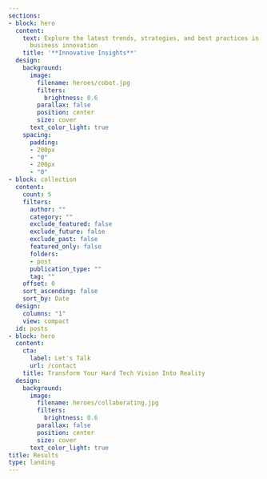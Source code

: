 ```yaml
---
sections:
- block: hero
  content:
    text: Explore the latest trends, strategies, and best practices in hard tech and
      business innovation
    title: '**Innovative Insights**'
  design:
    background:
      image:
        filename: heroes/cobot.jpg
        filters:
          brightness: 0.6
        parallax: false
        position: center
        size: cover
      text_color_light: true
    spacing:
      padding:
      - 200px
      - "0"
      - 200px
      - "0"
- block: collection
  content:
    count: 5
    filters:
      author: ""
      category: ""
      exclude_featured: false
      exclude_future: false
      exclude_past: false
      featured_only: false
      folders:
      - post
      publication_type: ""
      tag: ""
    offset: 0
    sort_ascending: false
    sort_by: Date
  design:
    columns: "1"
    view: compact
  id: posts
- block: hero
  content:
    cta:
      label: Let's Talk
      url: /contact
    title: Transform Your Hard Tech Vision Into Reality
  design:
    background:
      image:
        filename: heroes/collaborating.jpg
        filters:
          brightness: 0.6
        parallax: false
        position: center
        size: cover
      text_color_light: true
title: Results
type: landing
---
```

